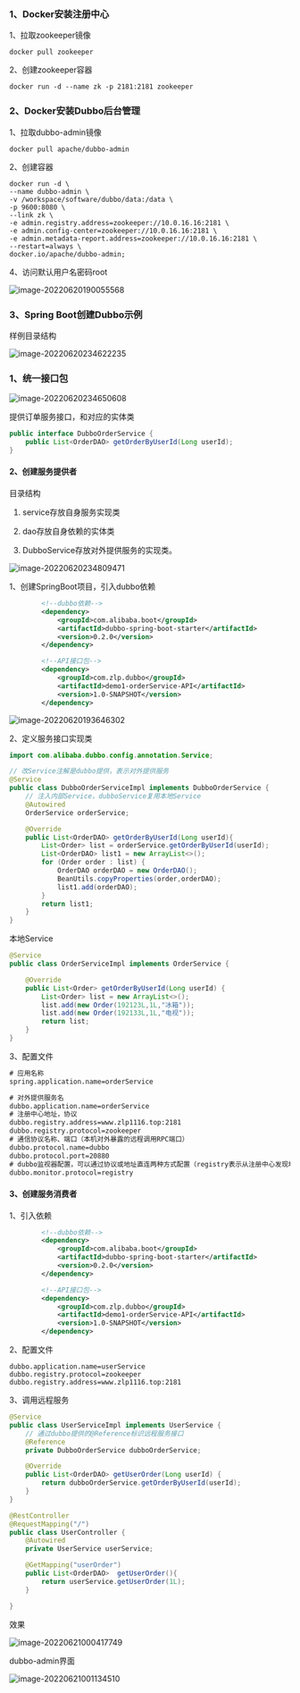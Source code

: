 ### 1、Docker安装注册中心

1、拉取zookeeper镜像

```shell
docker pull zookeeper
```

2、创建zookeeper容器

```shell
docker run -d --name zk -p 2181:2181 zookeeper
```





### 2、Docker安装Dubbo后台管理

1、拉取dubbo-admin镜像

```shell
docker pull apache/dubbo-admin
```

2、创建容器

```shell
docker run -d \
--name dubbo-admin \
-v /workspace/software/dubbo/data:/data \
-p 9600:8080 \
--link zk \
-e admin.registry.address=zookeeper://10.0.16.16:2181 \
-e admin.config-center=zookeeper://10.0.16.16:2181 \
-e admin.metadata-report.address=zookeeper://10.0.16.16:2181 \
--restart=always \
docker.io/apache/dubbo-admin;
```

4、访问默认用户名密码root

![image-20220620190055568](image/image-20220620190055568.png)



### 3、Spring Boot创建Dubbo示例

样例目录结构

![image-20220620234622235](image/image-20220620234622235.png)

### 1、统一接口包

![image-20220620234650608](image/image-20220620234650608.png)

提供订单服务接口，和对应的实体类

```java
public interface DubboOrderService {
    public List<OrderDAO> getOrderByUserId(Long userId);
}
```

#### 2、创建服务提供者

目录结构

1. service存放自身服务实现类

2. dao存放自身依赖的实体类

3. DubboService存放对外提供服务的实现类。

![image-20220620234809471](image/image-20220620234809471.png)

1、创建SpringBoot项目，引入dubbo依赖

```xml
        <!--dubbo依赖-->
		<dependency>
            <groupId>com.alibaba.boot</groupId>
            <artifactId>dubbo-spring-boot-starter</artifactId>
            <version>0.2.0</version>
        </dependency>

        <!--API接口包-->
        <dependency>
            <groupId>com.zlp.dubbo</groupId>
            <artifactId>demo1-orderService-API</artifactId>
            <version>1.0-SNAPSHOT</version>
        </dependency>
```

![image-20220620193646302](image/image-20220620193646302.png)

2、定义服务接口实现类

```java
import com.alibaba.dubbo.config.annotation.Service;

// 改Service注解是dubbo提供，表示对外提供服务
@Service
public class DubboOrderServiceImpl implements DubboOrderService {
    // 注入内部Service，dubboService复用本地Service
    @Autowired
    OrderService orderService;

    @Override
    public List<OrderDAO> getOrderByUserId(Long userId){
        List<Order> list = orderService.getOrderByUserId(userId);
        List<OrderDAO> list1 = new ArrayList<>();
        for (Order order : list) {
            OrderDAO orderDAO = new OrderDAO();
            BeanUtils.copyProperties(order,orderDAO);
            list1.add(orderDAO);
        }
        return list1;
    }
}
```

本地Service

```java
@Service
public class OrderServiceImpl implements OrderService {

    @Override
    public List<Order> getOrderByUserId(Long userId) {
        List<Order> list = new ArrayList<>();
        list.add(new Order(192123L,1L,"冰箱"));
        list.add(new Order(192133L,1L,"电视"));
        return list;
    }
}
```



3、配置文件

```xml
# 应用名称
spring.application.name=orderService

# 对外提供服务名
dubbo.application.name=orderService
# 注册中心地址，协议
dubbo.registry.address=www.zlp1116.top:2181
dubbo.registry.protocol=zookeeper
# 通信协议名称、端口（本机对外暴露的远程调用RPC端口）
dubbo.protocol.name=dubbo
dubbo.protocol.port=20880
# dubbo监视器配置，可以通过协议或地址直连两种方式配置（registry表示从注册中心发现地址）
dubbo.monitor.protocol=registry
```

#### 3、创建服务消费者

1、引入依赖

```xml
        <!--dubbo依赖-->
		<dependency>
            <groupId>com.alibaba.boot</groupId>
            <artifactId>dubbo-spring-boot-starter</artifactId>
            <version>0.2.0</version>
        </dependency>

        <!--API接口包-->
        <dependency>
            <groupId>com.zlp.dubbo</groupId>
            <artifactId>demo1-orderService-API</artifactId>
            <version>1.0-SNAPSHOT</version>
        </dependency>
```

2、配置文件

```properties
dubbo.application.name=userService
dubbo.registry.protocol=zookeeper
dubbo.registry.address=www.zlp1116.top:2181
```

3、调用远程服务

```java
@Service
public class UserServiceImpl implements UserService {
    // 通过dubbo提供的@Reference标识远程服务接口
    @Reference
    private DubboOrderService dubboOrderService;

    @Override
    public List<OrderDAO> getUserOrder(Long userId) {
        return dubboOrderService.getOrderByUserId(userId);
    }
}
```

```java
@RestController
@RequestMapping("/")
public class UserController {
    @Autowired
    private UserService userService;

    @GetMapping("userOrder")
    public List<OrderDAO>  getUserOrder(){
        return userService.getUserOrder(1L);
    }

}
```

效果

![image-20220621000417749](image/image-20220621000417749.png)





dubbo-admin界面

![image-20220621001134510](image/image-20220621001134510.png)